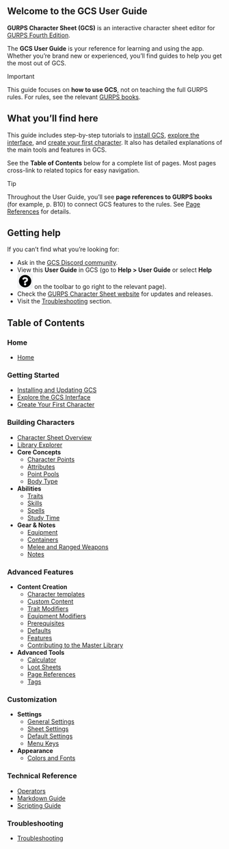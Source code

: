 ## Welcome to the GCS User Guide

**GURPS Character Sheet (GCS)** is an interactive character sheet editor for [GURPS Fourth Edition](http://www.sjgames.com/gurps).

The **GCS User Guide** is your reference for learning and using the app. Whether you’re brand new or experienced, you’ll find guides to help you get the most out of GCS.

> [!IMPORTANT]
> This guide focuses on **how to use GCS**, not on teaching the full GURPS rules. For rules, see the relevant [GURPS books](https://www.sjgames.com/gurps/).

## What you’ll find here

This guide includes step-by-step tutorials to [install GCS](Installing%20and%20Updating%20GCS), [explore the interface](Explore%20the%20GCS%20interface), and [create your first character](Create%20your%20first%20character). It also has detailed explanations of the main tools and features in GCS.

See the **Table of Contents** below for a complete list of pages. Most pages cross-link to related topics for easy navigation.

> [!TIP]
> Throughout the User Guide, you’ll see **page references to GURPS books** (for example, p. B10) to connect GCS features to the rules. See [Page References](Page%20References) for details.

## Getting help

If you can’t find what you’re looking for:

- Ask in the [GCS Discord community](https://discord.gg/MKhuDPPagY).
- View this **User Guide** in GCS (go to **Help > User Guide** or select **Help** ![](./images/icons/icn-help.svg) on the toolbar to go right to the relevant page).
- Check the [GURPS Character Sheet website](https://gurpscharactersheet.com/) for updates and releases.
- Visit the [Troubleshooting](Troubleshooting) section.

## Table of Contents

### Home

- [Home](Home)

### Getting Started

- [Installing and Updating GCS](Installing%20and%20Updating%20GCS)
- [Explore the GCS Interface](Explore%20the%20GCS%20interface)
- [Create Your First Character](Create%20your%20first%20character)

### Building Characters

- [Character Sheet Overview](Character%20Sheet%20Overview)
- [Library Explorer](Library%20Explorer)
- **Core Concepts**
  - [Character Points](Character%20points)
  - [Attributes](Attributes)
  - [Point Pools](Point%20pools)
  - [Body Type](Body%20type)
- **Abilities**
  - [Traits](Traits)
  - [Skills](Skills)
  - [Spells](Spells)
  - [Study Time](Study%20time)
- **Gear & Notes**
  - [Equipment](Equipment)
  - [Containers](Containers)
  - [Melee and Ranged Weapons](Melee%20and%20Ranged%20Weapons)
  - [Notes](Notes)

### Advanced Features

- **Content Creation**
  - [Character templates](Character%20Templates)
  - [Custom Content](Custom%20Content)
  - [Trait Modifiers](Trait%20Modifiers)
  - [Equipment Modifiers](Equipment%20Modifiers)
  - [Prerequisites](Prerequisites)
  - [Defaults](Defaults)
  - [Features](Features)
  - [Contributing to the Master Library](Contributing%20to%20the%20Master%20Library)
- **Advanced Tools**
  - [Calculator](Calculator)
  - [Loot Sheets](Loot%20Sheets)
  - [Page References](Page%20References)
  - [Tags](Tags)

### Customization

- **Settings**
  - [General Settings](General%20Settings)
  - [Sheet Settings](Sheet%20Settings)
  - [Default Settings](Default%20Settings)
  - [Menu Keys](Menu%20Keys)
- **Appearance**
  - [Colors and Fonts](Colors%20and%20Fonts)

### Technical Reference

- [Operators](Operators)
- [Markdown Guide](Markdown%20Guide)
- [Scripting Guide](Scripting%20Guide)

### Troubleshooting

- [Troubleshooting](Troubleshooting)

